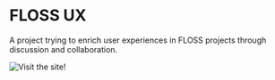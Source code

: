 # FLOSS UX
A project trying to enrich user experiences in FLOSS projects through discussion and collaboration.

![Visit the site!](https://dani763f.github.io/FLOSSUX/)

